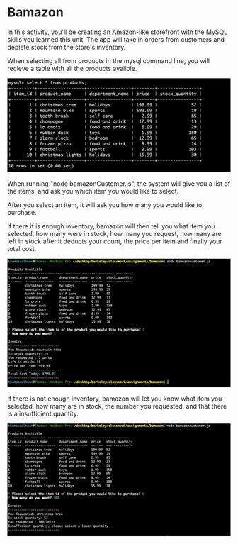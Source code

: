 # Bamazon

In this activity, you'll be creating an Amazon-like storefront with the MySQL skills you learned this unit. The app will take in orders from customers and deplete stock from the store's inventory. 

When selecting all from products in the mysql command line, you will recieve a table with all the products availble. 

![alt text](images/mysql-table.png)

When running "node bamazonCustomer.js", the system will give you a list of the items, and ask you which item you would like to select. 

After you select an item, it will ask you how many you would like to purchase. 

If there if is enough inventory, bamazon will then tell you what item you selected, how many were in stock, how many you request, how many are left in stock after it deducts your count, the price per item and finally your total cost. 

![alt text](images/invoice1.png)


If there is not enough inventory, bamazon will let you know what item you selected, how many are in stock, the number you requested, and that there is a insufficient quantity.

![alt text](images/invoice2.png)



